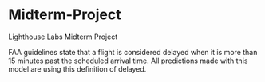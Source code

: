 # Midterm-Project
Lighthouse Labs Midterm Project

FAA guidelines state that a flight is considered delayed when it is more than 15 minutes past the scheduled arrival time. 
All predictions made with this model are using this definition of delayed.

